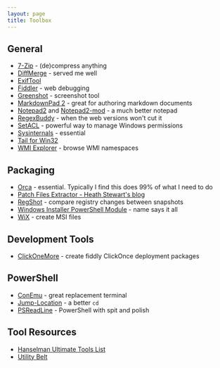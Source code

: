 ```yaml
---
layout: page
title: Toolbox
---
```


## General                                   
* [7-Zip](http://www.7-zip.org/) - (de)compress anything
* [DiffMerge](https://sourcegear.com/diffmerge/) - served me well
* [ExifTool](http://www.sno.phy.queensu.ca/~phil/exiftool/)
* [Fiddler](http://www.telerik.com/fiddler) - web debugging
* [Greenshot](http://getgreenshot.org/) - screenshot tool
* [MarkdownPad 2](http://markdownpad.com/) - great for authoring markdown documents
* [Notepad2](http://www.flos-freeware.ch/notepad2.html) and [Notepad2-mod](http://xhmikosr.github.io/notepad2-mod/) - a much better notepad
* [RegexBuddy](http://www.regexbuddy.com/) - when the web versions won't cut it
* [SetACL](https://helgeklein.com/setacl/) - powerful way to manage Windows permissions
* [Sysinternals](http://technet.microsoft.com/en-au/sysinternals/bb545021.aspx) - essential
* [Tail for Win32](http://tailforwin32.sourceforge.net/)
* [WMI Explorer](https://wmie.codeplex.com/) - browse WMI namespaces
                               
## Packaging
* [Orca](http://msdn.microsoft.com/en-us/library/aa370557%28v=vs.85%29.aspx) - essential. Typically I find this does 99% of what I need to do
* [Patch Files Extractor - Heath Stewart's blog](http://blogs.msdn.com/b/heaths/archive/2006/04/07/571138.aspx)
* [RegShot](http://sourceforge.net/projects/regshot/) - compare registry changes between snapshots
* [Windows Installer PowerShell Module](https://psmsi.codeplex.com/) - name says it all
* [WiX](http://wixtoolset.org/) - create MSI files
  
## Development Tools
* [ClickOneMore](http://www.clickoncemore.net/) - create fiddly ClickOnce deployment packages

## PowerShell
* [ConEmu](https://github.com/Maximus5/ConEmu) - great replacement terminal
* [Jump-Location](https://github.com/tkellogg/Jump-Location) - a better `cd`
* [PSReadLine](https://github.com/lzybkr/PSReadLine) - PowerShell with spit and polish

## Tool Resources
* [Hanselman Ultimate Tools List](http://hanselman.com/tools)
* [Utility Belt](http://blog.codinghorror.com/updating-your-utility-belt/)


